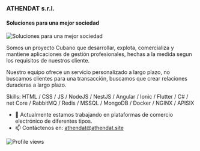### ATHENDAT s.r.l.
#### Soluciones para una mejor sociedad
![Soluciones para una mejor sociedad](https://res.cloudinary.com/athendat/image/upload/v1651332820/athendat/banners/banner-1280x640_p2peov.png)

Somos un proyecto Cubano que desarrollar, explota, comercializa y mantiene aplicaciones de gestión profesionales, hechas a la medida segun los requisitos de nuestros cliente.

Nuestro equipo ofrece un servicio personalizado a largo plazo, no buscamos clientes para una transacción, buscamos que crear relaciones duraderas a largo plazo.

Skills: HTML / CSS / JS / NodeJS / NestJS / Angular / Ionic / Flutter / C# / net Core / RabbitMQ / Redis / MSSQL / MongoDB / Docker / NGINX / APISIX

- 🔭 Actualmente estamos trabajando en plataformas de comercio electrónico de diferentes tipos. 
- 📫 Contáctenos en: athendat@athendat.site  

![Profile views](https://gpvc.arturio.dev/athendat)  
